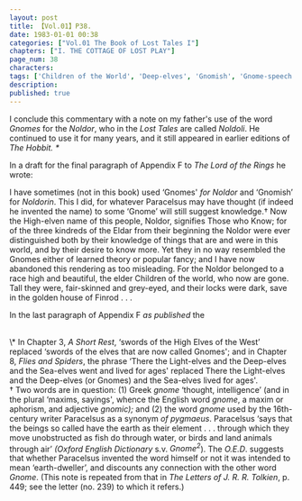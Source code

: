```yaml
---
layout: post
title: 【Vol.01】P38.
date: 1983-01-01 00:38
categories: ["Vol.01 The Book of Lost Tales I"]
chapters: ["I. THE COTTAGE OF LOST PLAY"]
page_num: 38
characters: 
tags: ['Children of the World', 'Deep-elves', 'Gnomish', 'Gnome-speech', 'tongue of the Gnomes', 'Gnomes', 'High Elves', 'Hobbit, The']
description: 
published: true
---
```


I conclude this commentary with a note on my father's use of the word <I>Gnomes</I> for the <I>Noldor</I>, who in the <I>Lost Tales</I> are called <I>Noldoli</I>. He continued to use it for many years, and it still appeared in earlier editions of <I>The Hobbit. \*</I>

In a draft for the final paragraph of Appendix F to <I>The Lord of the Rings</I> he wrote:

I have sometimes (not in this book) used ‘Gnomes' <I>for Noldor</I> and ‘Gnomish’ for <I>Noldorin</I>. This I did, for whatever Paracelsus may have thought (if indeed he invented the name) to some ‘Gnome’ will still suggest knowledge.† Now the High-elven name of this people, Noldor, signifies Those who Know; for of the three kindreds of the Eldar from their beginning the Noldor were ever distinguished both by their knowledge of things that are and were in this world, and by their desire to know more. Yet they in no way resembled the Gnomes either of learned theory or popular fancy; and I have now abandoned this rendering as too misleading. For the Noldor belonged to a race high and beautiful, the elder Children of the world, who now are gone. Tall they were, fair-skinned and grey-eyed, and their locks were dark, save in the golden house of Finrod . . .

In the last paragraph of Appendix F <I>as published</I> the

<BR>
\* In Chapter 3, <I>A Short Rest</I>, ‘swords of the High Elves of the West’ replaced ‘swords of the elves that are now called Gnomes'; and in Chapter 8, <I>Flies and Spiders</I>, the phrase ‘There the Light-elves and the Deep-elves and the Sea-elves went and lived for ages' replaced There the Light-elves and the Deep-elves (or Gnomes) and the Sea-elves lived for ages'.

<BR>
† Two words are in question: (1) Greek <I>gnome</I> ‘thought, intelligence’ (and in the plural ‘maxims, sayings', whence the English word <I>gnome</I>, a maxim or aphorism, and adjective <I>gnomic);</I> and (2) the word <I>gnome</I> used by the 16th-century writer Paracelsus as a synonym <I>of pygmaeus</I>. Paracelsus ‘says that the beings so called have the earth as their element . . . through which they move unobstructed as fish do through water, or birds and land animals through air’ <I>(Oxford English Dictionary</I> s.v. <I>Gnome<SUP>2</SUP></I>). The <I>O.E.D</I>. suggests that whether Paracelsus invented the word himself or not it was intended to mean ‘earth-dweller’, and discounts any connection with the other word <I>Gnome</I>. (This note is repeated from that in <I>The Letters of J. R. R. Tolkien</I>, p. 449; see the letter (no. 239) to which it refers.)

